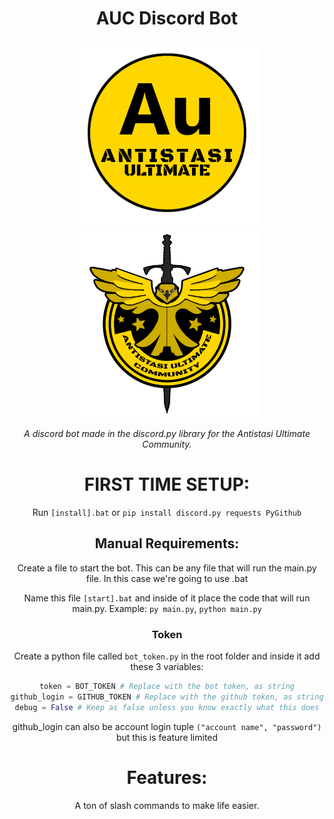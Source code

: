<div align="center">
  <h1>AUC Discord Bot</h1>
  <p float="left">
    <img src="/pictures/Yellow.png" width="300" />
    <img src="/pictures/YellowAUC.png" width="300" /> 
  </p>
  <p>
    <i>A discord bot made in the discord.py library for the Antistasi Ultimate Community.</i>
  </p>
  <p>

# FIRST TIME SETUP:
Run `[install].bat`
or
`pip install discord.py requests PyGithub`

## Manual Requirements:
Create a file to start the bot. This can be any file that will run the main.py file. In this case we're going to use .bat

Name this file `[start].bat` and inside of it place the code that will run main.py. Example: `py main.py`, `python main.py`

### Token

Create a python file called `bot_token.py` in the root folder and inside it add these 3 variables:
```py
token = BOT_TOKEN # Replace with the bot token, as string
github_login = GITHUB_TOKEN # Replace with the github token, as string
debug = False # Keep as false unless you know exactly what this does
```
github_login can also be account login tuple `("account name", "password")` but this is feature limited

# Features:
A ton of slash commands to make life easier.

  </p>  
</div>

